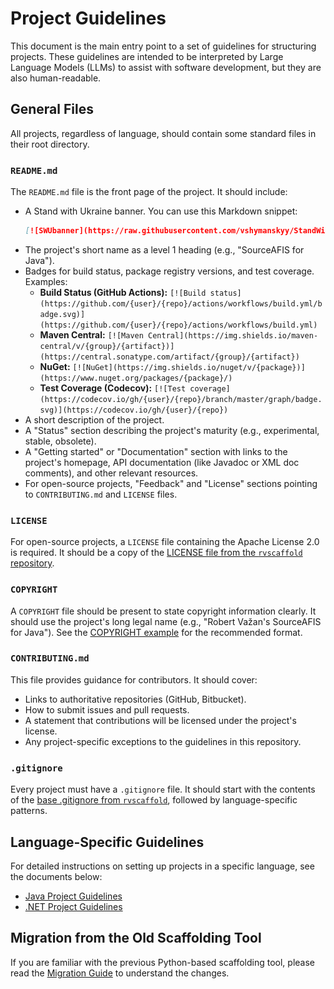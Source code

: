 # Project Guidelines

This document is the main entry point to a set of guidelines for structuring projects. These guidelines are intended to be interpreted by Large Language Models (LLMs) to assist with software development, but they are also human-readable.

## General Files

All projects, regardless of language, should contain some standard files in their root directory.

### `README.md`

The `README.md` file is the front page of the project. It should include:

-   A Stand with Ukraine banner. You can use this Markdown snippet:
    ```markdown
    [![SWUbanner](https://raw.githubusercontent.com/vshymanskyy/StandWithUkraine/main/banner2-direct.svg)](https://github.com/vshymanskyy/StandWithUkraine/blob/main/docs/README.md)
    ```
-   The project's short name as a level 1 heading (e.g., "SourceAFIS for Java").
-   Badges for build status, package registry versions, and test coverage. Examples:
    -   **Build Status (GitHub Actions):** `[![Build status](https://github.com/{user}/{repo}/actions/workflows/build.yml/badge.svg)](https://github.com/{user}/{repo}/actions/workflows/build.yml)`
    -   **Maven Central:** `[![Maven Central](https://img.shields.io/maven-central/v/{group}/{artifact})](https://central.sonatype.com/artifact/{group}/{artifact})`
    -   **NuGet:** `[![NuGet](https://img.shields.io/nuget/v/{package})](https://www.nuget.org/packages/{package}/)`
    -   **Test Coverage (Codecov):** `[![Test coverage](https://codecov.io/gh/{user}/{repo}/branch/master/graph/badge.svg)](https://codecov.io/gh/{user}/{repo})`
-   A short description of the project.
-   A "Status" section describing the project's maturity (e.g., experimental, stable, obsolete).
-   A "Getting started" or "Documentation" section with links to the project's homepage, API documentation (like Javadoc or XML doc comments), and other relevant resources.
-   For open-source projects, "Feedback" and "License" sections pointing to `CONTRIBUTING.md` and `LICENSE` files.

### `LICENSE`

For open-source projects, a `LICENSE` file containing the Apache License 2.0 is required. It should be a copy of the [LICENSE file from the `rvscaffold` repository](../../LICENSE).

### `COPYRIGHT`

A `COPYRIGHT` file should be present to state copyright information clearly. It should use the project's long legal name (e.g., "Robert Važan's SourceAFIS for Java"). See the [COPYRIGHT example](example-copyright.txt) for the recommended format.

### `CONTRIBUTING.md`

This file provides guidance for contributors. It should cover:

-   Links to authoritative repositories (GitHub, Bitbucket).
-   How to submit issues and pull requests.
-   A statement that contributions will be licensed under the project's license.
-   Any project-specific exceptions to the guidelines in this repository.

### `.gitignore`

Every project must have a `.gitignore` file. It should start with the contents of the [base .gitignore from `rvscaffold`](../../.gitignore), followed by language-specific patterns.

## Language-Specific Guidelines

For detailed instructions on setting up projects in a specific language, see the documents below:

-   [Java Project Guidelines](java/README.md)
-   [.NET Project Guidelines](dotnet/README.md)

## Migration from the Old Scaffolding Tool

If you are familiar with the previous Python-based scaffolding tool, please read the [Migration Guide](migration.md) to understand the changes.
